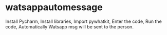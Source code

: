 # watsappautomessage
Install Pycharm,
Install libraries,
Import pywhatkit,
Enter the code, 
Run the code,
Automatically Watsapp msg will be sent to the person.
